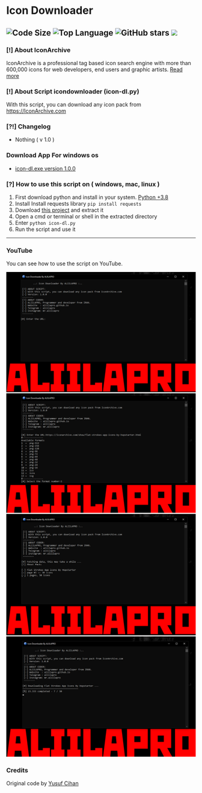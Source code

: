# Icon Downloader
![Code Size](https://img.shields.io/github/languages/code-size/aliilapro/icondownloader) ![Top Language](https://img.shields.io/github/languages/top/aliilapro/icondownloader) ![GitHub stars](https://img.shields.io/github/stars/aliilapro/icondownloader) ![](https://img.shields.io/badge/The%20Long%20Hope-%F0%9F%98%8E%E2%9C%8C-green)
--------------------------------------------------------------------

### [!] About IconArchive
IconArchive is a professional tag based icon search engine with more than 600,000 icons for web developers, end users and graphic artists.  [Read more](https://iconarchive.com/about.html)

### [!] About Script icondownloader (icon-dl.py)
With this script, you can download any icon pack from https://IconArchive.com

### [?!] Changelog

- Nothing ( v 1.0 )

### Download App For windows os

- [icon-dl.exe version 1.0.0](https://github.com/ALIILAPRO/icondownloader/releases/download/v1.0.0/icon-dl.exe)

### [?] How to use this script on ( windows, mac, linux )
1. First download python and install in your system. [Python +3.8](https://www.python.org/downloads/)
2. Install Install requests library `pip install requests`
2. Download [this project](https://github.com/aliilapro/icondownloader/archive/master.zip) and extract it
3. Open a cmd or terminal or shell in the extracted directory
4. Enter `python icon-dl.py`
5. Run the script and use it

--------------------------------------------------------------------
### YouTube
You can see how to use the script on YouTube. 

![](https://github.com/ALIILAPRO/icondownloader/blob/master/sc/1.png)
![](https://github.com/ALIILAPRO/icondownloader/blob/master/sc/2.png)
![](https://github.com/ALIILAPRO/icondownloader/blob/master/sc/3.png)
![](https://github.com/ALIILAPRO/icondownloader/blob/master/sc/4.png)

### Credits
Original code by [Yusuf Cihan](https://github.com/ysfchn)
